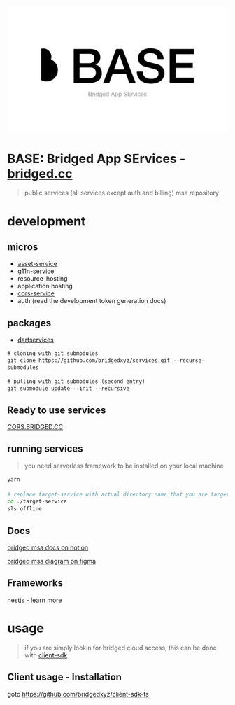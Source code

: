![](./branding/cover.png)

# BASE: Bridged App SErvices - [bridged.cc](https://bridged.cc)

> public services (all services except auth and billing) msa repository


# development

## micros
- [asset-service](./assets-service)
- [g11n-service](./g11n-service)
- resource-hosting
- application hosting
- [cors-service](./cors-service)
- auth (read the development token generation docs)

## packages
- [dartservices](./packages/dartservices)


```shell
# cloning with git submodules
git clone https://github.com/bridgedxyz/services.git --recurse-submodules

# pulling with git submodules (second entry)
git submodule update --init --recursive
```

## Ready to use services
[CORS.BRIDGED.CC](https://cors.bridged.cc)



## running services

> you need serverless framework to be installed on your local machine

```sh
yarn

# replace target-service with actual directory name that you are targetting
cd ./target-service
sls offline
```



## Docs

[bridged msa docs on notion](https://www.notion.so/bridgedxyz/services-msa-d00ff606766d4df09a2ea8dcfa1b0de2)


[bridged msa diagram on figma](https://www.figma.com/file/t5EdSlZo7eyWgXLSqTx7ok/hackers?node-id=0%3A1)



## Frameworks

nestjs - [learn more](https://docs.nestjs.com/microservices/basics)


# usage

> if you are simply lookin for bridged cloud access, this can be done with [client-sdk](https://github.com/bridgedxyz/client-sdk-ts)
## Client usage - Installation

goto https://github.com/bridgedxyz/client-sdk-ts
